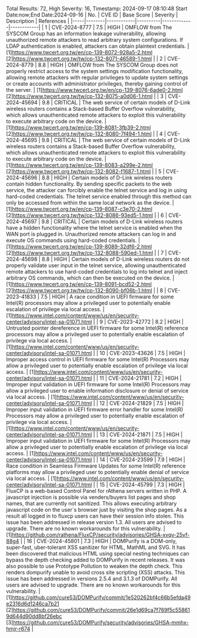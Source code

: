 Total Results: 72, High Severity: 16, Timestamp: 2024-09-17 08:10:48
Start Date:now;End Date:2024-09-16
| No. | CVE ID | Base Score | Severity | Description | References |
|-----|--------|------------|----------|-------------|------------|
| 1 | CVE-2024-8777 | 7.5  | HIGH | OMFLOW from The SYSCOM Group has an information leakage vulnerability, allowing unauthorized remote attackers to read arbitrary system configurations. If LDAP authentication is enabled, attackers can obtain plaintext credentials. | [1]https://www.twcert.org.tw/en/cp-139-8072-928a5-2.html<br>[2]https://www.twcert.org.tw/tw/cp-132-8071-46589-1.html |
| 2 | CVE-2024-8779 | 8.8  | HIGH | OMFLOW from The SYSCOM Group does not properly restrict access to the system settings modification functionality, allowing remote attackers with regular privileges to update system settings or create accounts with administrator privileges, thereby gaining control of the server. | [1]https://www.twcert.org.tw/en/cp-139-8076-6ade0-2.html<br>[2]https://www.twcert.org.tw/tw/cp-132-8075-a0d06-1.html |
| 3 | CVE-2024-45694 | 9.8  | CRITICAL | The web service of certain models of D-Link wireless routers contains a Stack-based Buffer Overflow vulnerability, which allows unauthenticated remote attackers to exploit this vulnerability to execute arbitrary code on the device. | [1]https://www.twcert.org.tw/en/cp-139-8081-3fb39-2.html<br>[2]https://www.twcert.org.tw/tw/cp-132-8080-7f494-1.html |
| 4 | CVE-2024-45695 | 9.8  | CRITICAL | The web service of certain models of D-Link wireless routers contains a Stack-based Buffer Overflow vulnerability, which allows unauthenticated remote attackers to exploit this vulnerability to execute arbitrary code on the device. | [1]https://www.twcert.org.tw/en/cp-139-8083-a299e-2.html<br>[2]https://www.twcert.org.tw/tw/cp-132-8082-f1687-1.html |
| 5 | CVE-2024-45696 | 8.8  | HIGH | Certain models of D-Link wireless routers contain hidden functionality. By sending specific packets to the web service, the attacker can forcibly enable the telnet service and log in using hard-coded credentials. The telnet service enabled through this method can only be accessed from within the same local network as the device. | [1]https://www.twcert.org.tw/en/cp-139-8087-c3e70-2.html<br>[2]https://www.twcert.org.tw/tw/cp-132-8086-93ed5-1.html |
| 6 | CVE-2024-45697 | 9.8  | CRITICAL | Certain models of D-Link wireless routers have a hidden functionality where the telnet service is enabled when the WAN port is plugged in. Unauthorized remote attackers can log in and execute OS commands using hard-coded credentials. | [1]https://www.twcert.org.tw/en/cp-139-8089-32df6-2.html<br>[2]https://www.twcert.org.tw/tw/cp-132-8088-590ed-1.html |
| 7 | CVE-2024-45698 | 8.8  | HIGH | Certain models of D-Link wireless routers do not properly validate user input in the telnet service, allowing unauthenticated remote attackers to use hard-coded credentials to log into telnet and inject arbitrary OS commands, which can then be executed on the device. | [1]https://www.twcert.org.tw/en/cp-139-8091-bcd52-2.html<br>[2]https://www.twcert.org.tw/tw/cp-132-8090-bf06b-1.html |
| 8 | CVE-2023-41833 | 7.5  | HIGH | A race condition in UEFI firmware for some Intel(R) processors may allow a privileged user to potentially enable escalation of privilege via local access. | [1]https://www.intel.com/content/www/us/en/security-center/advisory/intel-sa-01071.html |
| 9 | CVE-2023-42772 | 8.2  | HIGH | Untrusted pointer dereference in UEFI firmware for some Intel(R) reference processors may allow a privileged user to potentially enable escalation of privilege via local access. | [1]https://www.intel.com/content/www/us/en/security-center/advisory/intel-sa-01071.html |
| 10 | CVE-2023-43626 | 7.5  | HIGH | Improper access control in UEFI firmware for some Intel(R) Processors may allow a privileged user to potentially enable escalation of privilege via local access. | [1]https://www.intel.com/content/www/us/en/security-center/advisory/intel-sa-01071.html |
| 11 | CVE-2024-21781 | 7.2  | HIGH | Improper input validation in UEFI firmware for some Intel(R) Processors may allow a privileged user to enable information disclosure or denial of service via local access. | [1]https://www.intel.com/content/www/us/en/security-center/advisory/intel-sa-01071.html |
| 12 | CVE-2024-21829 | 7.5  | HIGH | Improper input validation in UEFI firmware error handler for some Intel(R) Processors may allow a privileged user to potentially enable escalation of privilege via local access. | [1]https://www.intel.com/content/www/us/en/security-center/advisory/intel-sa-01071.html |
| 13 | CVE-2024-21871 | 7.5  | HIGH | Improper input validation in UEFI firmware for some Intel(R) Processors may allow a privileged user to potentially enable escalation of privilege via local access. | [1]https://www.intel.com/content/www/us/en/security-center/advisory/intel-sa-01071.html |
| 14 | CVE-2024-23599 | 7.9  | HIGH | Race condition in Seamless Firmware Updates for some Intel(R) reference platforms may allow a privileged user to potentially enable denial of service via local access. | [1]https://www.intel.com/content/www/us/en/security-center/advisory/intel-sa-01071.html |
| 15 | CVE-2024-45799 | 7.3  | HIGH | FluxCP is a web-based Control Panel for rAthena servers written in PHP. A javascript injection is possible via venders/buyers list pages and shop names, that are currently not sanitized. This allows executing arbitrary javascript code on the user`s browser just by visiting the shop pages. As a result all logged in to fluxcp users can have their session info stolen. This issue has been addressed in release version 1.3. All users are advised to upgrade. There are no known workarounds for this vulnerability. | [1]https://github.com/rathena/FluxCP/security/advisories/GHSA-xvqv-25vf-88g4 |
| 16 | CVE-2024-45801 | 7.3  | HIGH | DOMPurify is a DOM-only, super-fast, uber-tolerant XSS sanitizer for HTML, MathML and SVG. It has been discovered that malicious HTML using special nesting techniques can bypass the depth checking added to DOMPurify in recent releases. It was also possible to use Prototype Pollution to weaken the depth check. This renders dompurify unable to avoid cross site scripting (XSS) attacks. This issue has been addressed in versions 2.5.4 and 3.1.3 of DOMPurify. All users are advised to upgrade. There are no known workarounds for this vulnerability. | [1]https://github.com/cure53/DOMPurify/commit/1e520262bf4c66b5efda49e2316d6d1246ca7b21<br>[2]https://github.com/cure53/DOMPurify/commit/26e1d69ca7f769f5c558619d644d90dd8bf26ebc<br>[3]https://github.com/cure53/DOMPurify/security/advisories/GHSA-mmhx-hmjr-r674 |
